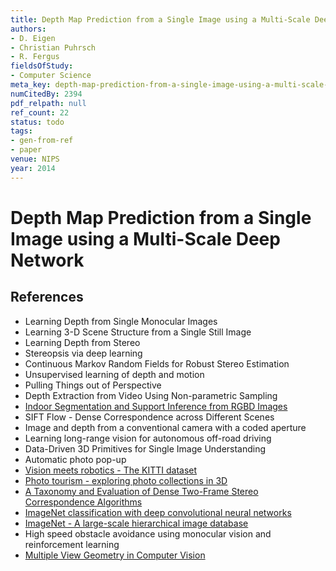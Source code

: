 ```yaml
---
title: Depth Map Prediction from a Single Image using a Multi-Scale Deep Network
authors:
- D. Eigen
- Christian Puhrsch
- R. Fergus
fieldsOfStudy:
- Computer Science
meta_key: depth-map-prediction-from-a-single-image-using-a-multi-scale-deep-network
numCitedBy: 2394
pdf_relpath: null
ref_count: 22
status: todo
tags:
- gen-from-ref
- paper
venue: NIPS
year: 2014
---
```


# Depth Map Prediction from a Single Image using a Multi-Scale Deep Network

## References

- Learning Depth from Single Monocular Images
- Learning 3-D Scene Structure from a Single Still Image
- Learning Depth from Stereo
- Stereopsis via deep learning
- Continuous Markov Random Fields for Robust Stereo Estimation
- Unsupervised learning of depth and motion
- Pulling Things out of Perspective
- Depth Extraction from Video Using Non-parametric Sampling
- [Indoor Segmentation and Support Inference from RGBD Images](./indoor-segmentation-and-support-inference-from-rgbd-images.md)
- SIFT Flow - Dense Correspondence across Different Scenes
- Image and depth from a conventional camera with a coded aperture
- Learning long-range vision for autonomous off-road driving
- Data-Driven 3D Primitives for Single Image Understanding
- Automatic photo pop-up
- [Vision meets robotics - The KITTI dataset](./vision-meets-robotics-the-kitti-dataset.md)
- [Photo tourism - exploring photo collections in 3D](./photo-tourism-exploring-photo-collections-in-3d.md)
- [A Taxonomy and Evaluation of Dense Two-Frame Stereo Correspondence Algorithms](./a-taxonomy-and-evaluation-of-dense-two-frame-stereo-correspondence-algorithms.md)
- [ImageNet classification with deep convolutional neural networks](./imagenet-classification-with-deep-convolutional-neural-networks.md)
- [ImageNet - A large-scale hierarchical image database](./imagenet-a-large-scale-hierarchical-image-database.md)
- High speed obstacle avoidance using monocular vision and reinforcement learning
- [Multiple View Geometry in Computer Vision](./multiple-view-geometry-in-computer-vision.md)
